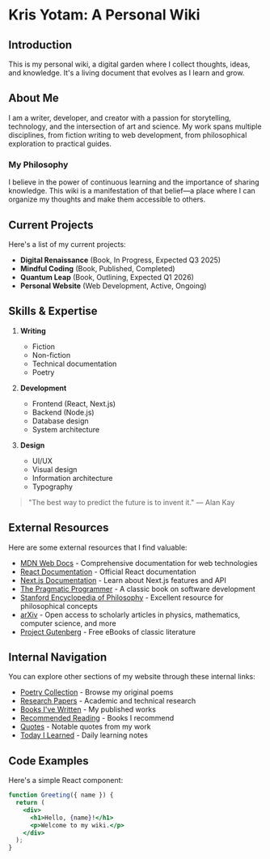 # Kris Yotam: A Personal Wiki

## Introduction

This is my personal wiki, a digital garden where I collect thoughts, ideas, and knowledge. It's a living document that evolves as I learn and grow.

## About Me

I am a writer, developer, and creator with a passion for storytelling, technology, and the intersection of art and science. My work spans multiple disciplines, from fiction writing to web development, from philosophical exploration to practical guides.

### My Philosophy

I believe in the power of continuous learning and the importance of sharing knowledge. This wiki is a manifestation of that belief—a place where I can organize my thoughts and make them accessible to others.

## Current Projects

Here's a list of my current projects:

- **Digital Renaissance** (Book, In Progress, Expected Q3 2025)
- **Mindful Coding** (Book, Published, Completed)
- **Quantum Leap** (Book, Outlining, Expected Q1 2026)
- **Personal Website** (Web Development, Active, Ongoing)

## Skills & Expertise

1. **Writing**
   - Fiction
   - Non-fiction
   - Technical documentation
   - Poetry

2. **Development**
   - Frontend (React, Next.js)
   - Backend (Node.js)
   - Database design
   - System architecture

3. **Design**
   - UI/UX
   - Visual design
   - Information architecture
   - Typography

> "The best way to predict the future is to invent it." — Alan Kay

## External Resources

Here are some external resources that I find valuable:

- [MDN Web Docs](https://developer.mozilla.org/en-US/) - Comprehensive documentation for web technologies
- [React Documentation](https://react.dev/) - Official React documentation
- [Next.js Documentation](https://nextjs.org/docs) - Learn about Next.js features and API
- [The Pragmatic Programmer](https://pragprog.com/titles/tpp20/the-pragmatic-programmer-20th-anniversary-edition/) - A classic book on software development
- [Stanford Encyclopedia of Philosophy](https://plato.stanford.edu/) - Excellent resource for philosophical concepts
- [arXiv](https://arxiv.org/) - Open access to scholarly articles in physics, mathematics, computer science, and more
- [Project Gutenberg](https://www.gutenberg.org/) - Free eBooks of classic literature

## Internal Navigation

You can explore other sections of my website through these internal links:

- [Poetry Collection](/poetry) - Browse my original poems
- [Research Papers](/research) - Academic and technical research
- [Books I've Written](/mybooks) - My published works
- [Recommended Reading](/books) - Books I recommend
- [Quotes](/quotes) - Notable quotes from my work
- [Today I Learned](/til) - Daily learning notes

## Code Examples

Here's a simple React component:

```jsx
function Greeting({ name }) {
  return (
    <div>
      <h1>Hello, {name}!</h1>
      <p>Welcome to my wiki.</p>
    </div>
  );
}
